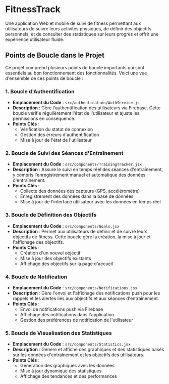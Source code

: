 # FitnessTrack
Une application Web et mobile de suivi de fitness permettant aux utilisateurs de suivre leurs activités physiques, de définir des objectifs personnels, et de consulter des statistiques sur leurs progrès et offrir une expérience utilisateur fluide.
## Points de Boucle dans le Projet

Ce projet comprend plusieurs points de boucle importants qui sont essentiels au bon fonctionnement des fonctionnalités. Voici une vue d'ensemble de ces points de boucle :

### 1. Boucle d'Authentification

- **Emplacement du Code** : `src/authentication/AuthService.js`
- **Description** : Gère l'authentification des utilisateurs via Firebase. Cette boucle vérifie régulièrement l'état de l'utilisateur et ajuste les permissions en conséquence.
- **Points Clés** :
  - Vérification du statut de connexion
  - Gestion des erreurs d'authentification
  - Mise à jour de l'état de l'utilisateur

### 2. Boucle de Suivi des Séances d'Entraînement

- **Emplacement du Code** : `src/components/TrainingTracker.jsx`
- **Description** : Assure le suivi en temps réel des séances d'entraînement, y compris l'enregistrement manuel et automatique des données d'entraînement.
- **Points Clés** :
  - Collecte des données des capteurs (GPS, accéléromètre)
  - Enregistrement des données dans la base de données
  - Mise à jour de l'interface utilisateur avec les données en temps réel

### 3. Boucle de Définition des Objectifs

- **Emplacement du Code** : `src/components/Goals.jsx`
- **Description** : Permet aux utilisateurs de définir et de suivre leurs objectifs de fitness. Cette boucle gère la création, la mise à jour et l'affichage des objectifs.
- **Points Clés** :
  - Création d'un nouvel objectif
  - Mise à jour des objectifs existants
  - Affichage des objectifs sur la page d'accueil

### 4. Boucle de Notification

- **Emplacement du Code** : `src/components/Notifications.jsx`
- **Description** : Gère l'envoi et l'affichage des notifications push pour les rappels et les alertes liés aux objectifs et aux séances d'entraînement.
- **Points Clés** :
  - Envoi de notifications push via Firebase
  - Affichage des notifications dans l'application
  - Gestion des préférences de notification de l'utilisateur

### 5. Boucle de Visualisation des Statistiques

- **Emplacement du Code** : `src/components/Statistics.jsx`
- **Description** : Génère et affiche des graphiques et des statistiques basés sur les données d'entraînement et les objectifs des utilisateurs.
- **Points Clés** :
  - Génération des graphiques avec les données
  - Mise à jour dynamique des statistiques
  - Affichage des tendances et des performances


